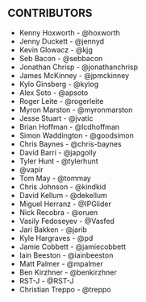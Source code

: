 CONTRIBUTORS
------------

* Kenny Hoxworth - @hoxworth
* Jenny Duckett - @jennyd
* Kevin Glowacz - @kjg
* Seb Bacon - @sebbacon
* Jonathan Chrisp - @jonathanchrisp
* James McKinney - @jpmckinney
* Kylo Ginsberg - @kylog
* Alex Soto - @apsoto
* Roger Leite - @rogerleite
* Myron Marston - @myronmarston
* Jesse Stuart - @jvatic
* Brian Hoffman - @lcdhoffman
* Simon Waddington - @goodsimon
* Chris Baynes - @chris-baynes
* David Barri - @japgolly
* Tyler Hunt - @tylerhunt
* @vapir
* Tom May - @tommay
* Chris Johnson - @kindkid
* David Kellum - @dekellum
* Miguel Herranz - @IPGlider
* Nick Recobra - @oruen
* Vasily Fedoseyev - @Vasfed
* Jari Bakken - @jarib
* Kyle Hargraves - @pd
* Jamie Cobbett - @jamiecobbett
* Iain Beeston - @iainbeeston
* Matt Palmer - @mpalmer
* Ben Kirzhner - @benkirzhner
* RST-J - @RST-J
* Christian Treppo - @treppo
